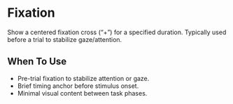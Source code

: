 # Fixation

Show a centered fixation cross (“+”) for a specified duration. Typically used before a trial to stabilize gaze/attention.

## When To Use

- Pre-trial fixation to stabilize attention or gaze.
- Brief timing anchor before stimulus onset.
- Minimal visual content between task phases.